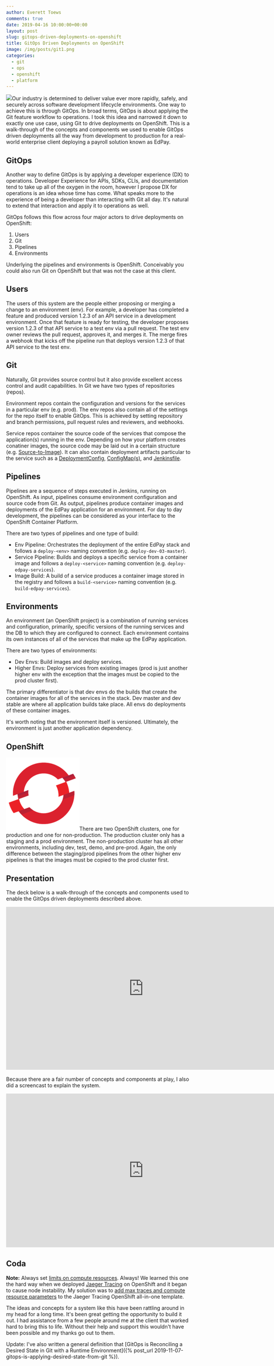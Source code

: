 ```yaml
---
author: Everett Toews
comments: true
date: 2019-04-16 10:00:00+00:00
layout: post
slug: gitops-driven-deployments-on-openshift
title: GitOps Driven Deployments on OpenShift
image: /img/posts/git1.png
categories:
  - git
  - ops
  - openshift
  - platform
---
```

<img class="img-right" src="{{ page.image }}"/>Our industry is determined to deliver value ever more rapidly, safely, and securely across software development lifecycle environments. One way to achieve this is through GitOps. In broad terms, GitOps is about applying the Git feature workflow to operations. I took this idea and narrowed it down to exactly one use case, using Git to drive deployments on OpenShift. This is a walk-through of the concepts and components we used to enable GitOps driven deployments all the way from development to production for a real-world enterprise client deploying a payroll solution known as EdPay.

<!--more-->

## GitOps

Another way to define GitOps is by applying a developer experience (DX) to operations. Developer Experience for APIs, SDKs, CLIs, and documentation tend to take up all of the oxygen in the room, however I propose DX for operations is an idea whose time has come. What speaks more to the experience of being a developer than interacting with Git all day. It's natural to extend that interaction and apply it to operations as well.

GitOps follows this flow across four major actors to drive deployments on OpenShift:

1. Users
1. Git
1. Pipelines
1. Environments

Underlying the pipelines and environments is OpenShift. Conceivably you could also run Git on OpenShift but that was not the case at this client.

## Users

The users of this system are the people either proposing or merging a change to an environment (env). For example, a developer has completed a feature and produced version 1.2.3 of an API service in a development environment. Once that feature is ready for testing, the developer proposes version 1.2.3 of that API service to a test env via a pull request. The test env owner reviews the pull request, approves it, and merges it. The merge fires a webhook that kicks off the pipeline run that deploys version 1.2.3 of that API service to the test env.

## Git

Naturally, Git provides source control but it also provide excellent access control and audit capabilities. In Git we have two types of repositories (repos).

Environment repos contain the configuration and versions for the services in a particular env (e.g. prod). The env repos also contain all of the settings for the repo itself to enable GitOps. This is achieved by setting repository and branch permissions, pull request rules and reviewers, and webhooks.

Service repos container the source code of the services that compose the application(s) running in the env. Depending on how your platform creates conatiner images, the source code may be laid out in a certain structure (e.g. [Source-to-Image](https://docs.okd.io/latest/creating_images/s2i.html)). It can also contain deployment artifacts particular to the service such as a [DeploymentConfig](https://docs.okd.io/latest/architecture/core_concepts/deployments.html#deployments-and-deployment-configurations), [ConfigMap(s)](https://docs.okd.io/latest/dev_guide/configmaps.html), and [Jenkinsfile](https://jenkins.io/doc/pipeline/tour/hello-world/).

## Pipelines

Pipelines are a sequence of steps executed in Jenkins, running on OpenShift. As input, pipelines consume environment configuration and source code from Git. As output, pipelines produce container images and deployments of the EdPay application for an environment. For day to day development, the pipelines can be considered as your interface to the OpenShift Container Platform.

There are two types of pipelines and one type of build:

* Env Pipeline: Orchestrates the deployment of the entire EdPay stack and follows a `deploy-<env>` naming convention (e.g. `deploy-dev-03-master`).
* Service Pipeline: Builds and deploys a specific service from a container image and follows a `deploy-<service>` naming convention (e.g. `deploy-edpay-services`).
* Image Build: A build of a service produces a container image stored in the registry and follows a `build-<service>` naming convention (e.g. `build-edpay-services`).

## Environments

An environment (an OpenShift project) is a combination of running services and configuration, primarily, specific versions of the running services and the DB to which they are configured to connect. Each environment contains its own instances of all of the services that make up the EdPay application.

There are two types of environments:

* Dev Envs: Build images and deploy services.
* Higher Envs: Deploy services from existing images (prod is just another higher env with the exception that the images must be copied to the prod cluster first).

The primary differentiator is that dev envs do the builds that create the container images for all of the services in the stack. Dev master and dev stable are where all application builds take place. All envs do deployments of these container images.

It's worth noting that the environment itself is versioned. Ultimately, the environment is just another application dependency.

## OpenShift

<img class="img-right" src="/img/posts/openshift.png"/>There are two OpenShift clusters, one for production and one for non-production. The production cluster only has a staging and a prod environment. The non-production cluster has all other environments, including dev, test, demo, and pre-prod. Again, the only difference between the staging/prod pipelines from the other higher env pipelines is that the images must be copied to the prod cluster first.

## Presentation

The deck below is a walk-through of the concepts and components used to enable the GitOps driven deployments described above.

<iframe src="https://docs.google.com/presentation/d/e/2PACX-1vRz99WnL0jDLvVSZO_yTEX4vbatKjEX3KnUtVGOg2vTvm2RmVRNrAxxG7oqROCNklr_yaNj1k9vUVsJ/embed?start=false&loop=false&delayms=999999999" frameborder="0" width="750" height="445" allowfullscreen="true" mozallowfullscreen="true" webkitallowfullscreen="true"></iframe>

Because there are a fair number of concepts and components at play, I also did a screencast to explain the system.

<iframe width="750" height="420" src="https://www.youtube.com/embed/4mk0Q4UyNjY" frameborder="0" allow="accelerometer; autoplay; encrypted-media; gyroscope; picture-in-picture" allowfullscreen></iframe>

## Coda

<p class="note"><strong>Note:</strong> Always set <a href="https://docs.okd.io/latest/dev_guide/compute_resources.html#dev-compute-resources">limits on compute resources</a>. Always! We learned this one the hard way when we deployed <a href="https://www.jaegertracing.io/">Jaeger Tracing</a> on OpenShift and it began to cause node instability. My solution was to <a href="https://github.com/jaegertracing/jaeger-openshift/pull/102">add max traces and compute resource parameters</a> to the Jaeger Tracing OpenShift all-in-one template.</p>

The ideas and concepts for a system like this have been rattling around in my head for a long time. It's been great getting the opportunity to build it out. I had assistance from a few people around me at the client that worked hard to bring this to life. Without their help and support this wouldn't have been possible and my thanks go out to them.

Update: I've also written a general definition that [GitOps is Reconciling a Desired State in Git with a Runtime Environment]({% post_url 2019-11-07-gitops-is-applying-desired-state-from-git %}).
